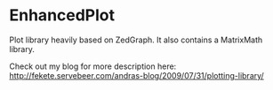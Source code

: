 EnhancedPlot
============

Plot library heavily based on ZedGraph. It also contains a MatrixMath library.

Check out my blog for more description here: http://fekete.servebeer.com/andras-blog/2009/07/31/plotting-library/
